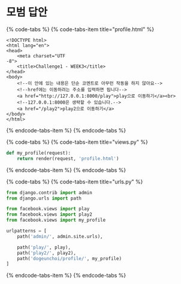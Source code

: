 # 모범 답안



{% code-tabs %}
{% code-tabs-item title="profile.html" %}
```markup
<!DOCTYPE html>
<html lang="en">
<head>
    <meta charset="UTF
-8">
    <title>Challenge1 - WEEK3</title>
</head>
<body>
    <!--이 안에 있는 내용은 단순 코멘트로 아무런 작동을 하지 않아요-->
    <!--href에는 이동하려는 주소를 입력하면 됩니다-->
    <a href="http://127.0.0.1:8000/play">play으로 이동하기</a><br>
    <!--127.0.0.1:8000은 생략할 수 있습니다.-->
    <a href="/play2">play2으로 이동하기</a>
</body>
</html>
```
{% endcode-tabs-item %}
{% endcode-tabs %}

{% code-tabs %}
{% code-tabs-item title="views.py" %}
```python
def my_profile(request):
    return render(request, 'profile.html')
```
{% endcode-tabs-item %}
{% endcode-tabs %}

{% code-tabs %}
{% code-tabs-item title="urls.py" %}
```python
from django.contrib import admin
from django.urls import path

from facebook.views import play
from facebook.views import play2
from facebook.views import my_profile

urlpatterns = [
    path('admin/', admin.site.urls),

    path('play/', play),
    path('play2/', play2),
    path('dogeunchoi/profile/', my_profile)
]
```
{% endcode-tabs-item %}
{% endcode-tabs %}

